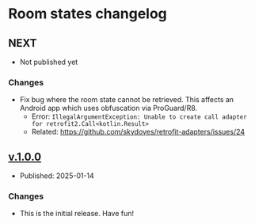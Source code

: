 # Room states changelog

## NEXT

* Not published yet

### Changes

* Fix bug where the room state cannot be retrieved. This affects an Android app which uses obfuscation via ProGuard/R8.
  * Error: `IllegalArgumentException: Unable to create call adapter for retrofit2.Call<kotlin.Result>`
  * Related: https://github.com/skydoves/retrofit-adapters/issues/24


## [v.1.0.0](https://github.com/EventFahrplan/roomstates/releases/tag/v.1.0.0)

* Published: 2025-01-14

### Changes

* This is the initial release. Have fun!
